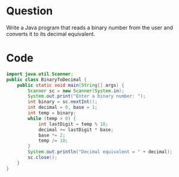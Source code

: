 # Question
Write a Java program that reads a binary number from the user and converts it to its decimal equivalent.

# Code
```java
import java.util.Scanner;
public class BinaryToDecimal {
    public static void main(String[] args) {
        Scanner sc = new Scanner(System.in);
        System.out.print("Enter a binary number: ");
        int binary = sc.nextInt();
        int decimal = 0, base = 1;
        int temp = binary;
        while (temp > 0) {
            int lastDigit = temp % 10;
            decimal += lastDigit * base;
            base *= 2;
            temp /= 10;
        }
        System.out.println("Decimal equivalent = " + decimal);
        sc.close();
    }
}
```
